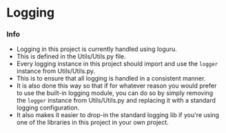 # Logging

### Info
- Logging in this project is currently handled using loguru.
- This is defined in the Utils/Utils.py file.
- Every logging instance in this project should import and use the `logger` instance from Utils/Utils.py.
- This is to ensure that all logging is handled in a consistent manner.
- It is also done this way so that if for whatever reason you would prefer to use the built-in logging module, you can do so by simply removing the `logger` instance from Utils/Utils.py and replacing it with a standard logging configuration.
- It also makes it easier to drop-in the standard logging lib if you're using one of the libraries in this project in your own project.